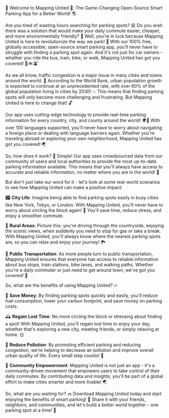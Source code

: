 🚨 Welcome to Mapping United 🚨: The Game-Changing Open-Source Smart Parking App for a Better World! 🌎

Are you tired of wasting hours searching for parking spots? 😩 Do you wish there was a solution that would make your daily commute easier, cheaper, and more environmentally friendly? 🚀 Well, you're in luck because Mapping United is here to revolutionize the way we park! 🚗 With our 100% free, globally accessible, open-source smart parking app, you'll never have to struggle with finding a parking spot again. And it's not just for car owners - whether you ride the bus, train, bike, or walk, Mapping United has got you covered! 🚌🚲🛣️

As we all know, traffic congestion is a major issue in many cities and towns around the world. 🚗 According to the World Bank, urban population growth is expected to continue at an unprecedented rate, with over 60% of the global population living in cities by 2030! 💥 This means that finding parking spots will only become more challenging and frustrating. But Mapping United is here to change that! 🔓

Our app uses cutting-edge technology to provide real-time parking information for every country, city, and county around the world! 🌍📍 With over 100 languages supported, you'll never have to worry about navigating a foreign place or dealing with language barriers again. Whether you're traveling abroad or exploring your own neighborhood, Mapping United has got you covered! 🌏

So, how does it work? 🔧 Simple! Our app uses crowdsourced data from our community of users and local authorities to provide the most up-to-date parking information available. This means that you'll always have access to accurate and reliable information, no matter where you are in the world! 💪

But don't just take our word for it - let's look at some real-world scenarios to see how Mapping United can make a positive impact:

🏙️ **City Life**: Imagine being able to find parking spots easily in busy cities like New York, Tokyo, or London. With Mapping United, you'll never have to worry about circling the block again! 🚗 You'll save time, reduce stress, and enjoy a smoother commute.

🌳 **Rural Areas**: Picture this: you're driving through the countryside, enjoying the scenic views, when suddenly you need to stop for gas or take a break. With Mapping United, you'll always know where the nearest parking spots are, so you can relax and enjoy your journey! 🏞️

🚌 **Public Transportation**: As more people turn to public transportation, Mapping United ensures that everyone has access to reliable information about bus stops, train stations, bike lanes, and walking paths. Whether you're a daily commuter or just need to get around town, we've got you covered! 🚌

So, what are the benefits of using Mapping United? 🔥

💸 **Save Money**: By finding parking spots quickly and easily, you'll reduce fuel consumption, lower your carbon footprint, and save money on parking costs.

🕰️ **Regain Lost Time**: No more circling the block or stressing about finding a spot! With Mapping United, you'll regain lost time to enjoy your day, whether that's exploring a new city, meeting friends, or simply relaxing at home. 🌞

🌿 **Reduce Pollution**: By promoting efficient parking and reducing congestion, we're helping to decrease air pollution and improve overall urban quality of life. Every small step counts! 🌱

💪 **Community Empowerment**: Mapping United is not just an app - it's a community-driven movement that empowers users to take control of their daily commutes. By contributing data and insights, you'll be part of a global effort to make cities smarter and more livable! 🌏

So, what are you waiting for? 🔜 Download Mapping United today and start enjoying the benefits of smart parking! 🚀 Share it with your friends, neighbors, and communities, and let's build a better world together - one parking spot at a time! 🌈